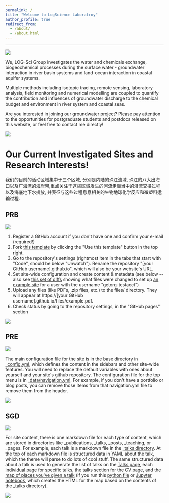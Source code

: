 ```yaml
---
permalink: /
title: "Welcome to LogScience Laboratroy"
author_profile: true
redirect_from: 
  - /about/
  - /about.html
---
```


---

<img src='/images/group2.png' style='max-width: 800px; height: auto;'>

We, LOG-Sci Group investigates the water and chemicals exchange, biogeochemical processes during the surface water - groundwater interaction in river basin systems and land-ocean interaction in coastal aquifer systems.

Multiple methods including isotopic tracing, remote sensing, laboratory analysis, field monitoring and numerical modelling are coupled to quantify the contribution and influences of groundwater discharge to the chemical budget and environment in river system and coastal seas.

Are you interested in joining our groundwater project? Please pay attention to the opportunities for postgraduate students and postdocs released on this website, or feel free to contact me directly! 

<img src='/images/field.png' style='max-width: 800px; height: auto;'>


Our Current Investigated Sites and Research Interests!
======
我们的目前的活动区域集中于三个区域, 分别是内陆的珠江流域, 珠江的八大出海口以及广海湾的海岸带,重点关注于这些区域发生的河流走廊当中的潜流交换过程以及海底地下水排放, 并表征与这些过程息息相关的生物地球化学反应和微塑料运输过程.


PRB
------
<img src='/images/PRB_EN_N.png' style='max-width: 800px; height: auto;'>

1. Register a GitHub account if you don't have one and confirm your e-mail (required!)
1. Fork [this template](https://github.com/academicpages/academicpages.github.io) by clicking the "Use this template" button in the top right. 
1. Go to the repository's settings (rightmost item in the tabs that start with "Code", should be below "Unwatch"). Rename the repository "[your GitHub username].github.io", which will also be your website's URL.
1. Set site-wide configuration and create content & metadata (see below -- also see [this set of diffs](http://archive.is/3TPas) showing what files were changed to set up [an example site](https://getorg-testacct.github.io) for a user with the username "getorg-testacct")
1. Upload any files (like PDFs, .zip files, etc.) to the files/ directory. They will appear at https://[your GitHub username].github.io/files/example.pdf.  
1. Check status by going to the repository settings, in the "GitHub pages" section

<img src='/images/PRB_CN.png' style='max-width: 800px; height: auto;'>


PRE
------
<img src='/images/PRB_EN_N.png' style='max-width: 800px; height: auto;'>

The main configuration file for the site is in the base directory in [_config.yml](https://github.com/academicpages/academicpages.github.io/blob/master/_config.yml), which defines the content in the sidebars and other site-wide features. You will need to replace the default variables with ones about yourself and your site's github repository. The configuration file for the top menu is in [_data/navigation.yml](https://github.com/academicpages/academicpages.github.io/blob/master/_data/navigation.yml). For example, if you don't have a portfolio or blog posts, you can remove those items from that navigation.yml file to remove them from the header. 

<img src='/images/PRB_EN_N.png' style='max-width: 800px; height: auto;'>


SGD
------
<img src='/images/SGD_EN.png' style='max-width: 800px; height: auto;'>

For site content, there is one markdown file for each type of content, which are stored in directories like _publications, _talks, _posts, _teaching, or _pages. For example, each talk is a markdown file in the [_talks directory](https://github.com/academicpages/academicpages.github.io/tree/master/_talks). At the top of each markdown file is structured data in YAML about the talk, which the theme will parse to do lots of cool stuff. The same structured data about a talk is used to generate the list of talks on the [Talks page](https://academicpages.github.io/talks), each [individual page](https://academicpages.github.io/talks/2012-03-01-talk-1) for specific talks, the talks section for the [CV page](https://academicpages.github.io/cv), and the [map of places you've given a talk](https://academicpages.github.io/talkmap.html) (if you run this [python file](https://github.com/academicpages/academicpages.github.io/blob/master/talkmap.py) or [Jupyter notebook](https://github.com/academicpages/academicpages.github.io/blob/master/talkmap.ipynb), which creates the HTML for the map based on the contents of the _talks directory).

<img src='/images/SGD_CN.png' style='max-width: 800px; height: auto;'>

